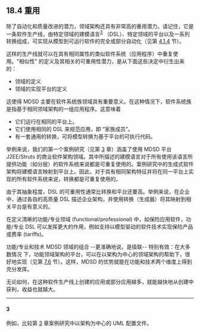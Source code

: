 ## 18.4 重用
除了自动化和质量改进的潜力，领域架构还具有非常高的重用潜力。请记住，它是一条软件生产线，由特定领域的建模语言<sup>[3](#3)</sup> （DSL）、特定领域的平台以及一系列转换组成，可实现从模型到可运行软件的完全或部分自动化（见第 [4.1.4](../ch4/1.md#414-软件系统族) 节）。

这样的生产线就可以在具有相同属性的类似软件系统（应用程序）中重复使用。"相似性" 的定义及其相关的可重用性潜力，是从下面这些决定中衍生出来的：
- 领域的定义
- 领域的实现平台的定义

这使得 MDSD 主要在软件系统族领域具有重要意义。在这种情况下，软件系统族是指基于相同领域架构的一组应用程序。这意味着
- 它们运行在相同的平台上。
- 它们使用相同的 DSL 来规范应用，即 “家族成员”。
- 有一套通用的转换，可将模型转换为基于平台的可执行代码。

举例来说，我们的第一个案例研究（见第 [3](../ch3/0.md) 章）涵盖了使用 MDSD 平台 J2EE/Struts 的商业软件架构领域。其中所描述的建模语言对于所有使用该语言所提供功能（如分层）的软件系统来说都是可重复使用的。案例研究中的生成式软件架构将建模语言映射到平台上。因此，对于具有相同架构特征并将在同一平台上实现的所有软件系统来说，转换都是可重复使用的。

由于其抽象程度，DSL 的可重用性通常比转换和平台还要高。举例来说，在企业中，通过各自的高质量 DSL 描述企业架构，并使用转换（生成器）将其映射到相关平台是有意义的。

在定义清晰的功能/专业领域 (functional/professional) 中，如保险应用软件，功能/专业 DSL 可以发挥更大的作用，例如支持以模型驱动的软件技术实现保险产品或费率 (tariffs)。

功能/专业和技术 MDSD 领域的组合 --更准确地说，是级联-- 特别有效：在大多数情况 下，功能领域架构的平台，可以在以架构为中心的领域架构的帮助下，很好地实现（见第 [7.6](../ch7/6.md) 节）。这样，MDSD 的优势就能在功能和技术两个维度上得到充分发挥。

无论如何，在这种软件生产线上创建的应用或部分应用越多，就能越快地从创建中获利，收益也就越大。

---
#### 3
例如，比较第 [3](../ch3/0.md) 章案例研究中以架构为中心的 UML 配置文件。

